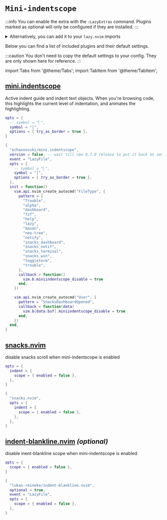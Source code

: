 # `Mini-indentscope`

<!-- plugins:start -->

:::info
You can enable the extra with the `:LazyExtras` command.
Plugins marked as optional will only be configured if they are installed.
:::

<details>
<summary>Alternatively, you can add it to your <code>lazy.nvim</code> imports</summary>

```lua title="lua/config/lazy.lua" {4}
require("lazy").setup({
  spec = {
    { "LazyVim/LazyVim", import = "lazyvim.plugins" },
    { import = "lazyvim.plugins.extras.ui.mini-indentscope" },
    { import = "plugins" },
  },
})
```

</details>

Below you can find a list of included plugins and their default settings.

:::caution
You don't need to copy the default settings to your config.
They are only shown here for reference.
:::

import Tabs from '@theme/Tabs';
import TabItem from '@theme/TabItem';

## [mini.indentscope](https://github.com/echasnovski/mini.indentscope)

 Active indent guide and indent text objects. When you're browsing
 code, this highlights the current level of indentation, and animates
 the highlighting.


<Tabs>

<TabItem value="opts" label="Options">

```lua
opts = {
  -- symbol = "▏",
  symbol = "│",
  options = { try_as_border = true },
}
```

</TabItem>


<TabItem value="code" label="Full Spec">

```lua
{
  "echasnovski/mini.indentscope",
  version = false, -- wait till new 0.7.0 release to put it back on semver
  event = "LazyFile",
  opts = {
    -- symbol = "▏",
    symbol = "│",
    options = { try_as_border = true },
  },
  init = function()
    vim.api.nvim_create_autocmd("FileType", {
      pattern = {
        "Trouble",
        "alpha",
        "dashboard",
        "fzf",
        "help",
        "lazy",
        "mason",
        "neo-tree",
        "notify",
        "snacks_dashboard",
        "snacks_notif",
        "snacks_terminal",
        "snacks_win",
        "toggleterm",
        "trouble",
      },
      callback = function()
        vim.b.miniindentscope_disable = true
      end,
    })

    vim.api.nvim_create_autocmd("User", {
      pattern = "SnacksDashboardOpened",
      callback = function(data)
        vim.b[data.buf].miniindentscope_disable = true
      end,
    })
  end,
}
```

</TabItem>

</Tabs>

## [snacks.nvim](https://github.com/folke/snacks.nvim)

 disable snacks scroll when mini-indentscope is enabled


<Tabs>

<TabItem value="opts" label="Options">

```lua
opts = {
  indent = {
    scope = { enabled = false },
  },
}
```

</TabItem>


<TabItem value="code" label="Full Spec">

```lua
{
  "snacks.nvim",
  opts = {
    indent = {
      scope = { enabled = false },
    },
  },
}
```

</TabItem>

</Tabs>

## [indent-blankline.nvim](https://github.com/lukas-reineke/indent-blankline.nvim) _(optional)_

 disable inent-blankline scope when mini-indentscope is enabled


<Tabs>

<TabItem value="opts" label="Options">

```lua
opts = {
  scope = { enabled = false },
}
```

</TabItem>


<TabItem value="code" label="Full Spec">

```lua
{
  "lukas-reineke/indent-blankline.nvim",
  optional = true,
  event = "LazyFile",
  opts = {
    scope = { enabled = false },
  },
}
```

</TabItem>

</Tabs>

<!-- plugins:end -->
